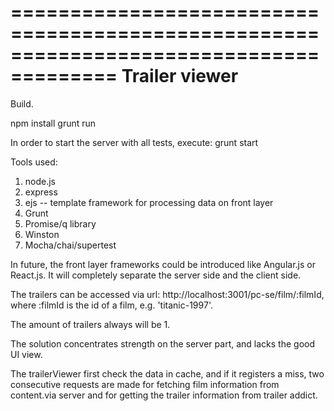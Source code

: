 =======================================================================================
Trailer viewer
======================================================================================

Build.

npm install
grunt run

In order to start the server with all tests, execute: grunt start


Tools used:

1. node.js
2. express
3. ejs -- template framework for processing data on front layer
4. Grunt 
5. Promise/q library 
6. Winston
7. Mocha/chai/supertest

In future, the front layer frameworks could be introduced like Angular.js or React.js.
It will completely separate the server side and the client side.


The trailers can be accessed via url:  http://localhost:3001/pc-se/film/:filmId, where :filmId is the id of a film, e.g. 'titanic-1997'.

The amount of trailers always will be 1.  

The solution concentrates strength on the server part, and lacks the good UI view.

The trailerViewer first check the data in cache, and if it registers a miss, two consecutive requests are made for fetching film information from content.via server and for getting the trailer information from trailer addict. 